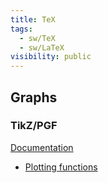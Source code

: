 ```yaml
---
title: TeX
tags:
  - sw/TeX
  - sw/LaTeX
visibility: public
---
```


## Graphs

### TikZ/PGF

[Documentation](https://tikz.dev/)

- [Plotting functions](https://tikz.dev/tikz-plots)
